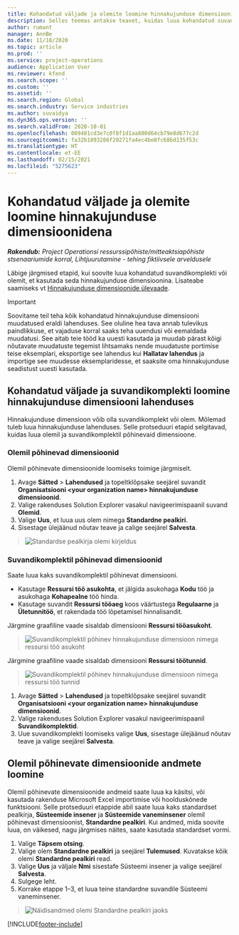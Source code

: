 ```yaml
---
title: Kohandatud väljade ja olemite loomine hinnakujunduse dimensioonidena
description: Selles teemas antakse teavet, kuidas luua kohandatud suvandikomplekte või olemeid.
author: rumant
manager: AnnBe
ms.date: 11/18/2020
ms.topic: article
ms.prod: ''
ms.service: project-operations
audience: Application User
ms.reviewer: kfend
ms.search.scope: ''
ms.custom: ''
ms.assetid: ''
ms.search.region: Global
ms.search.industry: Service industries
ms.author: suvaidya
ms.dyn365.ops.version: ''
ms.search.validFrom: 2020-10-01
ms.openlocfilehash: 089481cd3e7c0f8f1d1aa880d64cb79e8d677c2d
ms.sourcegitcommit: fa32b1893286f20271fa4ec4be8fc68bd135f53c
ms.translationtype: HT
ms.contentlocale: et-EE
ms.lasthandoff: 02/15/2021
ms.locfileid: "5275623"
---
```

# <a name="create-custom-fields-and-entities-as-pricing-dimensions"></a>Kohandatud väljade ja olemite loomine hinnakujunduse dimensioonidena

_**Rakendub:** Project Operationsi ressurssipõhiste/mitteaktsiapõhiste stsenaariumide korral,  Lihtjuurutamine - tehing fiktiivsele arveldusele_

Läbige järgmised etapid, kui soovite luua kohandatud suvandikomplekti või olemit, et kasutada seda hinnakujunduse dimensioonina. Lisateabe saamiseks vt [Hinnakujunduse dimensioonide ülevaade](pricing-dimensions-overview.md).  

> [!IMPORTANT]
> Soovitame teil teha kõik kohandatud hinnakujunduse dimensiooni muudatused eraldi lahenduses. See oluline hea tava annab tulevikus paindlikkuse, et vajaduse korral saaks teha uuendusi või eemaldada muudatusi. See aitab teie tööd ka uuesti kasutada ja muudab pärast kõigi nõutavate muudatuste tegemist lihtsamaks nende muudatuste portimise teise eksemplari, eksportige see lahendus kui **Hallatav lahendus** ja importige see muudesse eksemplaridesse, et saaksite oma hinnakujunduse seadistust uuesti kasutada.

  
## <a name="create-custom-fields-and-option-sets-in-the-pricing-dimension-solution"></a>Kohandatud väljade ja suvandikomplekti loomine hinnakujunduse dimensiooni lahenduses

Hinnakujunduse dimensioon võib olla suvandikomplekt või olem. Mõlemad tuleb luua hinnakujunduse lahenduses. Selle protseduuri etapid selgitavad, kuidas luua olemil ja suvandikomplektil põhinevaid dimensioone.

### <a name="entity-based-dimensions"></a>Olemil põhinevad dimensioonid
Olemil põhinevate dimensioonide loomiseks toimige järgmiselt.

1. Avage **Sätted** > **Lahendused** ja topeltklõpsake seejärel suvandit **Organisatsiooni \<your organization name> hinnakujunduse dimensioonid**.
2. Valige rakenduses Solution Explorer vasakul navigeerimispaanil suvand **Olemid**.
3. Valige **Uus**, et luua uus olem nimega **Standardne pealkiri**. 
4. Sisestage ülejäänud nõutav teave ja calige seejärel **Salvesta**.

> ![Standardse pealkirja olemi kirjeldus](media/Standard-Title-entity-definition.png)

### <a name="option-set-based-dimensions"></a>Suvandikomplektil põhinevad dimensioonid 
Saate luua kaks suvandikomplektil põhinevat dimensiooni. 

- Kasutage **Ressursi töö asukohta**, et jälgida asukohaga **Kodu** töö ja asukohaga **Kohapealne** töö hinda. 
- Kasutage suvandit **Ressursi tööaeg** koos väärtustega **Regulaarne** ja **Ületunnitöö**, et rakendada töö lõpetamisel hinnalisandit.

Järgmine graafiline vaade sisaldab dimensiooni **Ressursi tööasukoht**. 

> ![Suvandikomplektil põhinev hinnakujunduse dimensioon nimega ressursi töö asukoht](media/Option-set-PD-called-Resource-Work-Location.png)

Järgmine graafiline vaade sisaldab dimensiooni **Ressursi töötunnid**. 

> ![Suvandikomplektil põhinev hinnakujunduse dimensioon nimega ressursi töö tunnid](media/Option-set-PD-called-Resource-Work-Hours.png)

1. Avage **Sätted** > **Lahendused** ja topeltklõpsake seejärel suvandit **Organisatsiooni \<your organization name> hinnakujunduse dimensioonid**. 
2. Valige rakenduses Solution Explorer vasakul navigeerimispaanil **Suvandikomplektid**. 
3. Uue suvandikomplekti loomiseks valige **Uus**, sisestage ülejäänud nõutav teave ja valige seejärel **Salvesta**.

## <a name="create-data-for-entity-based-dimensions"></a>Olemil põhinevate dimensioonide andmete loomine

Olemil põhinevate dimensioonide andmeid saate luua ka käsitsi, või kasutada rakenduse Microsoft Excel importimise või hoolduskõnede funktsiooni. Selle protseduuri etappide abil saate luua kaks standardset pealkirja, **Süsteemide insener** ja **Süsteemide vaneminsener** olemil põhinevast dimensioonist, **Standardne pealkiri**. Kui andmed, mida soovite luua, on väikesed, nagu järgmises näites, saate kasutada standardset vormi.

1. Valige **Täpsem otsing**.
2. Valige olem **Standardne pealkiri** ja seejärel **Tulemused**. Kuvatakse kõik olemi **Standardne pealkiri** read.
3. Valige **Uus** ja väljale **Nmi** sisestafe Süsteemi insener ja valige seejärel **Salvesta**.
4. Sulgege leht. 
5. Korrake etappe 1–3, et luua teine standardne suvandile Süsteemi vaneminsener.

> ![Näidisandmed olemi Standardne pealkiri jaoks](media/ST-data.png)


[!INCLUDE[footer-include](../includes/footer-banner.md)]